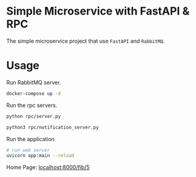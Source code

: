 # Simple Microservice with FastAPI & RPC

The simple microservice project that use `FastAPI` and `RabbitMQ`.

# Usage

Run RabbitMQ server.

```bash
docker-compose up -d
```

Run the rpc servers.

```bash
python rpc/server.py
```

```bash
python3 rpc/notification_server.py
```

Run the application

```bash
# run web server
uvicorn app:main --reload
```

Home Page: [localhost:8000/fib/5](http://localhost:8000/fib/5/)<br>
